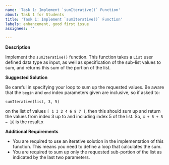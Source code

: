 ```yaml
---
name: 'Task 1: Implement `sumIterative()` Function'
about: Task 1 for Students
title: 'Task 1: Implement `sumIterative()` Function'
labels: enhancement, good first issue
assignees: ''

---
```


**Description**

Implement the `sumIterative()` function.  This function takes a `List` user defined data type as input, as well as specification of the sub-list values to sum, and returns this sum of the portion of the list.


**Suggested Solution**

Be careful in specifying your loop to sum up the requested values.  Be aware that the `begin` and `end` index parameters given are inclusive, so if asked to:

```
sumIterative(list, 3, 5)
```

on the list of values `[ 1 3 2 4 6 8 7 ]`, then this should sum up and return the values from index 3 up to and including index 5 of the list.  So, `4 + 6 + 8 = 18` is the result.x

**Additional Requirements**

- You are required to use an iterative solution in the implementation of this function.  This means you need to define a loop that calculates the sum.
- You are required to sum up only the requested sub-portion of the list as indicated by the last two parameters.
